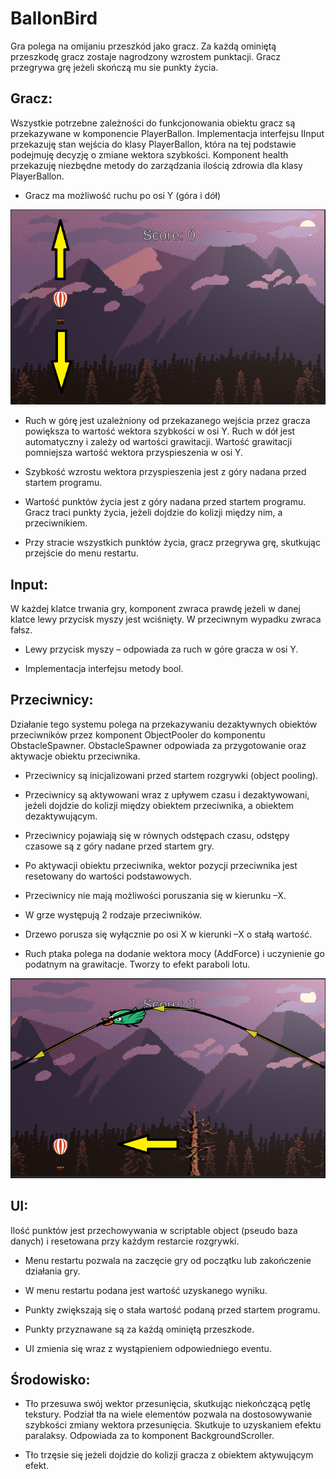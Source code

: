 # BallonBird
Gra polega na omijaniu przeszkód jako gracz. Za każdą ominiętą przeszkodę gracz zostaje nagrodzony wzrostem punktacji. Gracz przegrywa grę jeżeli skończą mu sie punkty życia.

## Gracz:

Wszystkie potrzebne zależności do funkcjonowania obiektu gracz są przekazywane w komponencie PlayerBallon. Implementacja interfejsu IInput przekazuję stan wejścia do klasy PlayerBallon, która na tej podstawie podejmuję decyzję o zmiane wektora szybkości. Komponent health przekazuję niezbędne metody do zarządzania ilością zdrowia dla klasy PlayerBallon.

*	Gracz ma możliwość ruchu po osi Y (góra i dół)

![Image of Movement](https://github.com/Latrostra/BallonBird/blob/master/picture.PNG)

*	Ruch w górę jest uzależniony od przekazanego wejścia przez gracza powiększa to wartość wektora szybkości w osi Y.
Ruch w dół jest automatyczny i zależy od wartości grawitacji. Wartość grawitacji pomniejsza wartość wektora przyspieszenia w osi Y.

*	Szybkość wzrostu wektora przyspieszenia jest z góry nadana przed startem programu.

*	Wartość punktów życia jest z góry nadana przed startem programu. Gracz traci punkty życia, jeżeli dojdzie do kolizji między nim, a przeciwnikiem.

*	Przy stracie wszystkich punktów życia, gracz przegrywa grę, skutkując przejście do menu restartu.

## Input:

W każdej klatce trwania gry, komponent zwraca prawdę jeżeli w danej klatce lewy przycisk myszy jest wciśnięty. W przeciwnym wypadku zwraca fałsz.

*	Lewy przycisk myszy – odpowiada za ruch w góre gracza w osi Y.

* Implementacja interfejsu metody bool.

## Przeciwnicy:

Działanie tego systemu polega na przekazywaniu dezaktywnych obiektów przeciwników przez komponent ObjectPooler do komponentu ObstacleSpawner. ObstacleSpawner odpowiada za przygotowanie oraz aktywacje obiektu przeciwnika.

*	Przeciwnicy są inicjalizowani przed startem rozgrywki (object pooling).

*	Przeciwnicy są aktywowani wraz z upływem czasu  i dezaktywowani, jeźeli dojdzie do kolizji między obiektem przeciwnika, a obiektem dezaktywującym.

*	Przeciwnicy pojawiają się w równych odstępach czasu, odstępy czasowe są z góry nadane przed startem gry.

*	Po aktywacji obiektu przeciwnika, wektor pozycji przeciwnika jest resetowany do wartości podstawowych. 

*	Przeciwnicy nie mają możliwości poruszania się w kierunku –X.

*	W grze występują 2 rodzaje przeciwników. 

* Drzewo porusza się wyłącznie po osi X w kierunki –X o stałą wartość.

*	Ruch ptaka polega na dodanie wektora mocy (AddForce) i uczynienie go podatnym na grawitacje. Tworzy to efekt paraboli lotu.

![Image of enemy Movement](https://github.com/Latrostra/BallonBird/blob/master/picture2.PNG)

## UI:

Ilość punktów jest przechowywania w scriptable object (pseudo baza danych) i resetowana przy każdym restarcie rozgrywki.

*	Menu restartu pozwala na zaczęcie gry od początku lub zakończenie działania gry.

*	W menu restartu podana jest wartość uzyskanego wyniku.

*	Punkty zwiększają się o stała wartość podaną przed startem programu.

*	Punkty przyznawane są za każdą ominiętą przeszkode.

*	UI zmienia się wraz z wystąpieniem odpowiedniego eventu.


## Środowisko:

*	Tło przesuwa swój wektor przesunięcia, skutkując niekończącą pętlę tekstury. Podział tła na wiele elementów pozwala na dostosowywanie szybkości zmiany wektora przesunięcia. Skutkuje to uzyskaniem efektu paralaksy. Odpowiada za to komponent BackgroundScroller.

*	Tło trzęsie się jeżeli dojdzie do kolizji gracza z obiektem aktywującym efekt. 
